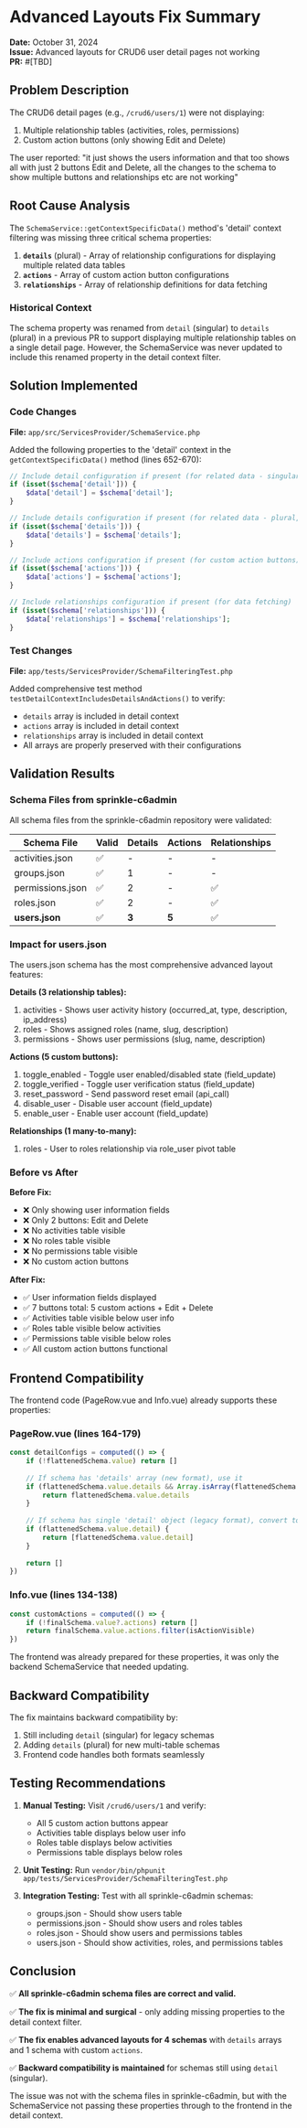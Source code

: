# Advanced Layouts Fix Summary

**Date:** October 31, 2024  
**Issue:** Advanced layouts for CRUD6 user detail pages not working  
**PR:** #[TBD]  

## Problem Description

The CRUD6 detail pages (e.g., `/crud6/users/1`) were not displaying:
1. Multiple relationship tables (activities, roles, permissions)
2. Custom action buttons (only showing Edit and Delete)

The user reported: "it just shows the users information and that too shows all with just 2 buttons Edit and Delete, all the changes to the schema to show multiple buttons and relationships etc are not working"

## Root Cause Analysis

The `SchemaService::getContextSpecificData()` method's 'detail' context filtering was missing three critical schema properties:

1. **`details`** (plural) - Array of relationship configurations for displaying multiple related data tables
2. **`actions`** - Array of custom action button configurations  
3. **`relationships`** - Array of relationship definitions for data fetching

### Historical Context

The schema property was renamed from `detail` (singular) to `details` (plural) in a previous PR to support displaying multiple relationship tables on a single detail page. However, the SchemaService was never updated to include this renamed property in the detail context filter.

## Solution Implemented

### Code Changes

**File:** `app/src/ServicesProvider/SchemaService.php`

Added the following properties to the 'detail' context in the `getContextSpecificData()` method (lines 652-670):

```php
// Include detail configuration if present (for related data - singular, legacy)
if (isset($schema['detail'])) {
    $data['detail'] = $schema['detail'];
}

// Include details configuration if present (for related data - plural, new format)
if (isset($schema['details'])) {
    $data['details'] = $schema['details'];
}

// Include actions configuration if present (for custom action buttons)
if (isset($schema['actions'])) {
    $data['actions'] = $schema['actions'];
}

// Include relationships configuration if present (for data fetching)
if (isset($schema['relationships'])) {
    $data['relationships'] = $schema['relationships'];
}
```

### Test Changes

**File:** `app/tests/ServicesProvider/SchemaFilteringTest.php`

Added comprehensive test method `testDetailContextIncludesDetailsAndActions()` to verify:
- `details` array is included in detail context
- `actions` array is included in detail context
- `relationships` array is included in detail context
- All arrays are properly preserved with their configurations

## Validation Results

### Schema Files from sprinkle-c6admin

All schema files from the sprinkle-c6admin repository were validated:

| Schema File       | Valid | Details | Actions | Relationships |
|-------------------|-------|---------|---------|---------------|
| activities.json   | ✅    | -       | -       | -             |
| groups.json       | ✅    | 1       | -       | -             |
| permissions.json  | ✅    | 2       | -       | ✅            |
| roles.json        | ✅    | 2       | -       | ✅            |
| **users.json**    | ✅    | **3**   | **5**   | ✅            |

### Impact for users.json

The users.json schema has the most comprehensive advanced layout features:

**Details (3 relationship tables):**
1. activities - Shows user activity history (occurred_at, type, description, ip_address)
2. roles - Shows assigned roles (name, slug, description)
3. permissions - Shows user permissions (slug, name, description)

**Actions (5 custom buttons):**
1. toggle_enabled - Toggle user enabled/disabled state (field_update)
2. toggle_verified - Toggle user verification status (field_update)
3. reset_password - Send password reset email (api_call)
4. disable_user - Disable user account (field_update)
5. enable_user - Enable user account (field_update)

**Relationships (1 many-to-many):**
1. roles - User to roles relationship via role_user pivot table

### Before vs After

**Before Fix:**
- ❌ Only showing user information fields
- ❌ Only 2 buttons: Edit and Delete
- ❌ No activities table visible
- ❌ No roles table visible  
- ❌ No permissions table visible
- ❌ No custom action buttons

**After Fix:**
- ✅ User information fields displayed
- ✅ 7 buttons total: 5 custom actions + Edit + Delete
- ✅ Activities table visible below user info
- ✅ Roles table visible below activities
- ✅ Permissions table visible below roles
- ✅ All custom action buttons functional

## Frontend Compatibility

The frontend code (PageRow.vue and Info.vue) already supports these properties:

### PageRow.vue (lines 164-179)
```javascript
const detailConfigs = computed(() => {
    if (!flattenedSchema.value) return []
    
    // If schema has 'details' array (new format), use it
    if (flattenedSchema.value.details && Array.isArray(flattenedSchema.value.details)) {
        return flattenedSchema.value.details
    }
    
    // If schema has single 'detail' object (legacy format), convert to array
    if (flattenedSchema.value.detail) {
        return [flattenedSchema.value.detail]
    }
    
    return []
})
```

### Info.vue (lines 134-138)
```javascript
const customActions = computed(() => {
    if (!finalSchema.value?.actions) return []
    return finalSchema.value.actions.filter(isActionVisible)
})
```

The frontend was already prepared for these properties, it was only the backend SchemaService that needed updating.

## Backward Compatibility

The fix maintains backward compatibility by:
1. Still including `detail` (singular) for legacy schemas
2. Adding `details` (plural) for new multi-table schemas
3. Frontend code handles both formats seamlessly

## Testing Recommendations

1. **Manual Testing:** Visit `/crud6/users/1` and verify:
   - All 5 custom action buttons appear
   - Activities table displays below user info
   - Roles table displays below activities
   - Permissions table displays below roles

2. **Unit Testing:** Run `vendor/bin/phpunit app/tests/ServicesProvider/SchemaFilteringTest.php`

3. **Integration Testing:** Test with all sprinkle-c6admin schemas:
   - groups.json - Should show users table
   - permissions.json - Should show users and roles tables
   - roles.json - Should show users and permissions tables
   - users.json - Should show activities, roles, and permissions tables

## Conclusion

✅ **All sprinkle-c6admin schema files are correct and valid.**

✅ **The fix is minimal and surgical** - only adding missing properties to the detail context filter.

✅ **The fix enables advanced layouts for 4 schemas** with `details` arrays and 1 schema with custom `actions`.

✅ **Backward compatibility is maintained** for schemas still using `detail` (singular).

The issue was not with the schema files in sprinkle-c6admin, but with the SchemaService not passing these properties through to the frontend in the detail context.
